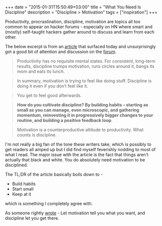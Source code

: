 +++
date = "2015-01-31T15:50:49+03:00"
title = "What You Need Is Discipline"
description = "Discipline > Motivation"
tags = ["inspiration"]
+++

Productivity, procrastination, discipline, motivation are topics all too common to appear on hacker forums - especially on HN where smart and (mostly) self-taught hackers gather around to discuss and learn from each other.

The below excerpt is from an 
[article](http://www.wisdomination.com/screw-motivation-what-you-need-is-discipline/) that surfaced today and unsurprisingly got a good bit of attention and discussion on the [forum](http://news.ycombinator.com/item?id=8976451). 


> Productivity has no requisite mental states. For consistent, long-term results, discipline trumps motivation, runs circles around it, bangs its mom and eats its lunch.

> In summary, motivation is trying to feel like doing stuff. Discipline is doing it even if you don’t feel like it.

> You get to feel good afterwards.

> **How do you cultivate discipline? By building habits – starting as small as you can manage, even microscopic, and gathering momentum, reinvesting it in progressively bigger changes to your routine, and building a positive feedback loop**.

> Motivation is a counterproductive attitude to productivity. What counts is discipline.


I'm not really a big fan of the tone these writers take, which is possibly to get readers all amped up but I did find myself feverishly nodding to most of what I read. The major issue with the article is the fact that things aren't actually that black and white. You do absolutely need motivation to be disciplined.

The TL;DR of the article basically boils down to -

- Build habits
- Start small
- Keep at it

which is something I completely agree with.

As someone rightly [wrote](https://news.ycombinator.com/item?id=8976537) - Let motivation tell you what you want, and discipline let you get there.
